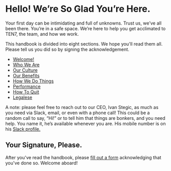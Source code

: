 # Hello! We&rsquo;re So Glad You&rsquo;re Here.

Your first day can be intimidating and full of unknowns. Trust us, we’ve all been there. You’re in a safe space. We’re here to help you get acclimated to TEN7, the team, and how we work.

This handbook is divided into eight sections. We hope you'll read them all. Please tell us you did so by signing the acknowledgement.

* [Welcome!](010-welcome.md)
* [Who We Are](020-who-we-are.md)
* [Our Culture](030-our-culture.md)
* [Our Benefits](040-our-benefits.md)
* [How We Do Things](050-how-we-do-things.md)
* [Performance](060-performance.md)
* [How To Quit](070-how-to-quit.md)
* [Legalese](080-legalese.md)

A note: please feel free to reach out to our CEO, Ivan Stegic, as much as you need via Slack, email, or even with a phone call! This could be a random call to say, “Hi!” or to tell him that things are bonkers, and you need help. You name it, he’s available whenever you are. His mobile number is on his [Slack profile.](https://ten7.slack.com/team/U02FLV1A0)

## Your Signature, Please.

After you've read the handbook, please [fill out a form](https://app.hellosign.com/s/e64684d6) acknowledging that you've done so. Welcome aboard!
